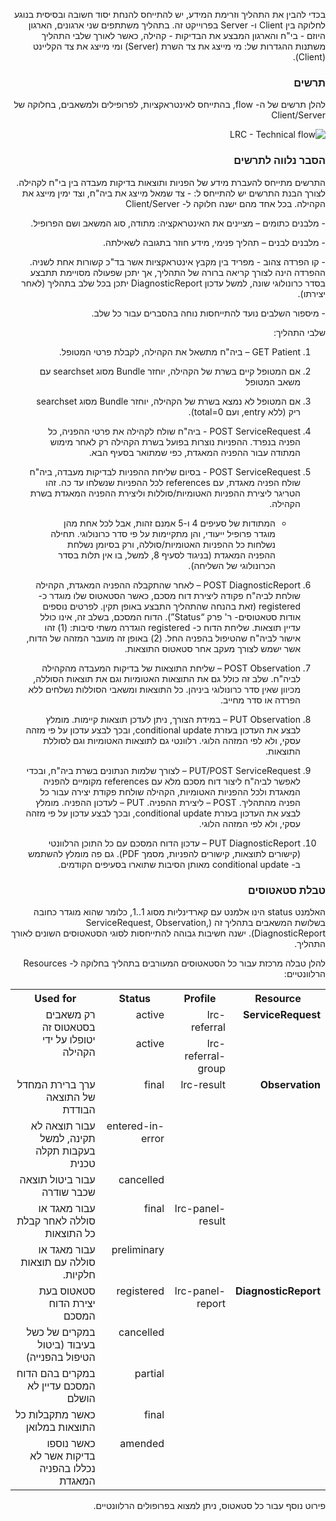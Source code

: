 <div id="intro" dir="rtl" markdown="1">

בכדי להבין את התהליך וזרימת המידע, יש להתייחס להנחת יסוד חשובה ובסיסית בנוגע לחלוקה בין Client ו- Server בפרוייקט זה.
בתהליך משתתפים שני ארגונים, הארגון היוזם - בי"ח והארגון המבצע את הבדיקות - קהילה, כאשר לאורך שלבי התהליך משתנות ההגדרות של: מי מייצג את צד השרת (Server) ומי מייצג את צד הקליינט (Client).

### תרשים

להלן תרשים של ה- flow, בהתייחס לאינטראקציות, לפרופילים ולמשאבים, בחלוקה של Client/Server 

![LRC - Technical flow](./LRC_Technical_flow.jpg)

### הסבר נלווה לתרשים

התרשים מתייחס להעברת מידע של הפניות ותוצאות בדיקות מעבדה בין בי"ח לקהילה. 
לצורך הבנת התרשים יש להתייחס ל:
\- צד שמאל מייצג את ביה"ח, וצד ימין מייצג את הקהילה. בכל אחד מהם ישנה חלוקה ל- Client/Server

\- מלבנים כתומים – מציינים את האינטראקציה: מתודה, סוג המשאב ושם הפרופיל.

\- מלבנים לבנים – תהליך פנימי, מידע חוזר בתגובה לשאילתה.

\- קו הפרדה צהוב - מפריד בין מקבץ אינטראקציות אשר בד"כ קשורות אחת לשניה. ההפרדה הינה לצורך קריאה ברורה של התהליך, אך יתכן שפעולה מסויימת תתבצע בסדר כרונולוגי שונה, למשל עדכון DiagnosticReport יתכן בכל שלב בתהליך (לאחר יצירתו).

\- מיספור השלבים נועד להתייחסות נוחה בהסברים עבור כל שלב.

שלבי התהליך:

1. GET Patient – ביה"ח מתשאל את הקהילה, לקבלת פרטי המטופל.
2. אם המטופל קיים בשרת של הקהילה, יוחזר Bundle מסוג searchset עם משאב המטופל
3. אם המטופל לא נמצא בשרת של הקהילה, יוחזר Bundle מסוג searchset ריק (ללא entry, ועם total=0).
4. POST ServiceRequest - ביה"ח שולח לקהילה את פרטי ההפניה, כל הפניה בנפרד.
   ההפניות נוצרות בפועל בשרת הקהילה רק לאחר מימוש המתודה עבור ההפניה המאגדת, כפי שמתואר בסעיף הבא.
5. POST ServiceRequest - בסיום שליחת ההפניות לבדיקות מעבדה, ביה"ח שולח הפניה מאגדת, עם references לכל ההפניות שנשלחו עד כה. 
   זהו הטריגר ליצירת ההפניות האטומיות/סוללות וליצירת ההפניה המאגדת בשרת הקהילה.

   - המתודות של סעיפים 4 ו-5 אמנם זהות, אבל לכל אחת מהן מוגדר פרופיל ייעודי, והן מתקיימות על פי סדר כרונולוגי. תחילה נשלחות כל ההפניות האטומיות/סוללה, ורק בסיומן נשלחת ההפניה המאגדת (בניגוד לסעיף 8, למשל, בו אין תלות בסדר הכרונולוגי של השליחה).

6. POST DiagnosticReport – לאחר שהתקבלה ההפניה המאגדת, הקהילה שולחת לביה"ח פקודה ליצירת דוח מסכם, כאשר הסטאטוס שלו מוגדר כ- registered (זאת בהנחה שהתהליך התבצע באופן תקין. לפרטים נוספים אודות סטאטוסים- ר' פרק “Status”). הדוח המסכם, בשלב זה, אינו כולל עדיין תוצאות.
   שליחת הדוח כ- registered הוגדרה משתי סיבות: (1) זהו אישור לביה"ח שהטיפול בהפניה החל. 
   (2) באופן זה מועבר המזהה של הדוח, אשר ישמש לצורך מעקב אחר סטאטוס התוצאות.
7. POST Observation – שליחת התוצאות של בדיקות המעבדה מהקהילה לביה"ח.
   שלב זה כולל גם את התוצאות האטומיות וגם את תוצאות הסוללה, מכיוון שאין סדר כרונולוגי ביניהן. כל התוצאות ומשאבי הסוללות נשלחים ללא הפרדה או סדר מחייב.
8. PUT Observation – במידת הצורך, ניתן לעדכן תוצאות קיימות.
   מומלץ לבצע את העדכון בעזרת conditional update, ובכך לבצע עדכון על פי מזהה עסקי, ולא לפי המזהה הלוגי.
   רלוונטי גם לתוצאות האטומיות וגם לסוללת התוצאות.
9. PUT/POST ServiceRequest – לצורך שלמות הנתונים בשרת ביה"ח, ובכדי לאפשר לביה"ח ליצור דוח מסכם מלא עם references מקומיים להפניה המאגדת ולכל ההפניות האטומיות, הקהילה שולחת פקודת יצירה עבור כל הפניה מהתהליך.
   POST – ליצירת ההפניה.
   PUT – לעדכון ההפניה. מומלץ לבצע את העדכון בעזרת conditional update, ובכך לבצע עדכון על פי מזהה עסקי, ולא לפי המזהה הלוגי.
10. PUT DiagnosticReport – עדכון הדוח המסכם עם כל התוכן הרלוונטי (קישורים לתוצאות, קישורים להפניות, מסמך PDF).
   גם פה מומלץ להשתמש ב- conditional update מאותן הסיבות שתוארו בסעיפים הקודמים.


### טבלת סטאטוסים

האלמנט status הינו אלמנט עם קארדינליות מסוג 1..1, כלומר שהוא מוגדר כחובה בשלושת המשאבים בתהליך זה (ServiceRequest, Observation, DiagnosticReport).
ישנה חשיבות גבוהה להתייחסות לסוגי הסטאטוסים השונים לאורך התהליך.

להלן טבלה מרכזת עבור כל הסטאטוסים המעורבים בתהליך בחלוקה ל- Resources הרלוונטיים:

<table><tr><th colspan="1" valign="bottom"><b>Resource</b></th><th colspan="1" valign="bottom"><b>Profile</b></th><th colspan="1" valign="bottom"><b>Status</b></th><th colspan="1" valign="bottom"><b>Used for</b></th></tr>
<tr><td colspan="1" rowspan="2" valign="top"><b>ServiceRequest</b></td><td colspan="1" valign="top">lrc-referral</td><td colspan="1" valign="top">active</td><td colspan="1" rowspan="2" valign="top">רק משאבים בסטאטוס זה יטופלו על ידי הקהילה</td></tr>
<tr><td colspan="1" valign="top">lrc-referral-group</td><td colspan="1" valign="top">active</td></tr>
<tr><td colspan="1" rowspan="5" valign="top"><b>Observation</b></td><td colspan="1" rowspan="3" valign="top">lrc-result</td><td colspan="1" valign="top">final</td><td colspan="1" valign="top">ערך ברירת המחדל של התוצאה הבודדת</td></tr>
<tr><td colspan="1" valign="top">entered-in-error</td><td colspan="1" valign="top">עבור תוצאה לא תקינה, למשל בעקבות תקלה טכנית</td></tr>
<tr><td colspan="1" valign="top">cancelled</td><td colspan="1" valign="top">עבור ביטול תוצאה שכבר שודרה</td></tr>
<tr><td colspan="1" rowspan="2" valign="top">lrc-panel-result</td><td colspan="1" valign="top">final</td><td colspan="1" valign="top">עבור מאגד או סוללה לאחר קבלת כל התוצאות</td></tr>
<tr><td colspan="1" valign="top">preliminary</td><td colspan="1" valign="top">עבור מאגד או סוללה עם תוצאות חלקיות.</td></tr>
<tr><td colspan="1" rowspan="5" valign="top"><b>DiagnosticReport</b></td><td colspan="1" rowspan="5" valign="top">lrc-panel-report</td><td colspan="1" valign="top">registered</td><td colspan="1" valign="top">סטאטוס בעת יצירת הדוח המסכם</td></tr>
<tr><td colspan="1" valign="top">cancelled</td><td colspan="1" valign="top">במקרים של כשל בעיבוד (ביטול הטיפול בהפנייה)</td></tr>
<tr><td colspan="1" valign="top">partial</td><td colspan="1" valign="top">במקרים בהם הדוח המסכם עדיין לא הושלם</td></tr>
<tr><td colspan="1" valign="top">final</td><td colspan="1" valign="top">כאשר מתקבלות כל התוצאות במלואן</td></tr>
<tr><td colspan="1" valign="top">amended</td><td colspan="1" valign="top">כאשר נוספו בדיקות אשר לא נכללו בהפניה המאגדת</td></tr>
</table>

פירוט נוסף עבור כל סטאטוס, ניתן למצוא בפרופולים הרלוונטיים.

</div>

